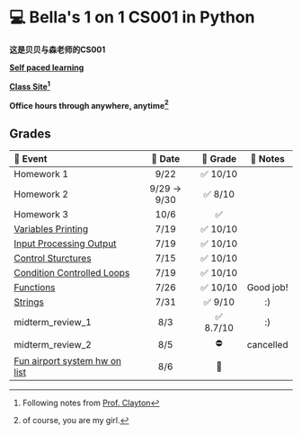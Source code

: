 # :computer: Bella's 1 on 1 CS001 in Python

**这是贝贝与森老师的CS001**

**[Self paced learning](https://cs.nyu.edu/elearning/CSCI_UA_0002/index.php)**  

**[Class Site](https://cs.nyu.edu/courses/spring25/CSCI-UA.0002-006/notes/)[^1]**

**Office hours through anywhere, anytime[^2]** 


## Grades
<!-- :black_square_button:  -->
| :floppy_disk: Event                                                                                                        | :calendar:  Date |        :100: Grade        | :notebook: Notes |
| :------------------------------------------------------------------------------------------------------------------------- | :--------------: | :-----------------------: | :--------------: |
| Homework 1                                                                                                                 |       9/22       | :white_check_mark: 10/10  |                  |
| Homework 2                                                                                                                 |   9/29 -> 9/30   |  :white_check_mark: 8/10  |                  |
| Homework 3                                                                                                                 |       10/6       |    :white_check_mark:     |                  |
| [Variables Printing](https://cs.nyu.edu/courses/spring25/CSCI-UA.0002-006/assignments/variables-printing/)                 |       7/19       | :white_check_mark: 10/10  |                  |
| [Input Processing Output](https://cs.nyu.edu/courses/spring25/CSCI-UA.0002-006/assignments/input-processing-output/)       |       7/19       | :white_check_mark: 10/10  |                  |
| [Control Sturctures](https://cs.nyu.edu/courses/spring25/CSCI-UA.0002-006/assignments/control-structures/)                 |       7/15       | :white_check_mark: 10/10  |                  |
| [Condition Controlled Loops](https://cs.nyu.edu/courses/spring25/CSCI-UA.0002-006/assignments/condition-controlled-loops/) |       7/19       | :white_check_mark: 10/10  |                  |
| [Functions](https://cs.nyu.edu/courses/spring25/CSCI-UA.0002-006/assignments/functions-module/)                            |       7/26       | :white_check_mark: 10/10  |    Good job!     |
| [Strings](https://cs.nyu.edu/courses/spring25/CSCI-UA.0002-006/assignments/strings/)                                       |       7/31       |  :white_check_mark: 9/10  |        :)        |
| midterm_review_1                                                                                                           |       8/3        | :white_check_mark: 8.7/10 |        :)        |
| midterm_review_2                                                                                                           |       8/5        |        :no_entry:         |    cancelled     |
| [Fun airport system hw on list](https://cs.nyu.edu/courses/spring25/CSCI-UA.0002-006/assignments/lists/)                   |       8/6        |   :black_square_button:   |                  |

[^1]: Following notes from [Prof. Clayton](https://cs.nyu.edu/~jclayton/)
[^2]: of course, you are my girl.
